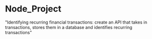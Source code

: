 # Node_Project
"Identifying recurring financial transactions: create an API that takes in transactions, stores them in a database and identifies recurring transactions"
